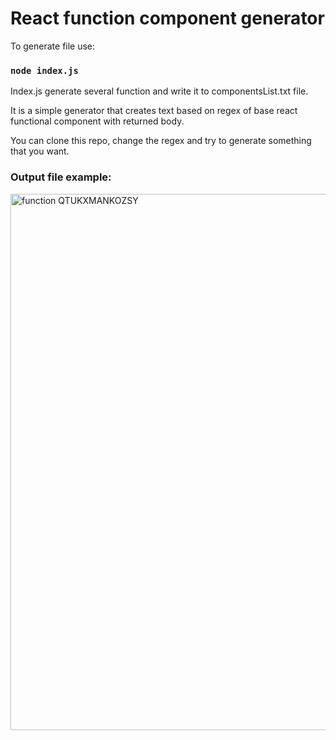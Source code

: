 # React function component generator 

To generate file use:
### `node index.js`

Index.js generate several function and write it to componentsList.txt file.

It is a simple generator that creates text based on regex of base react functional component with returned body.

You can clone this repo, change the regex and try to generate something that you want.


### Output file example:
<img width="858" alt="function QTUKXMANKOZSY" src="https://github.com/Oskilochka/text-scanner/assets/57913900/ad64b655-589a-4c5f-bcd3-afac4a7d983d">
